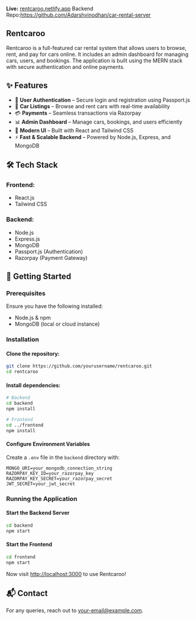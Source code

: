 **Live:** [rentcaroo.netlify.app](https://rentcaroo.netlify.app)
Backend Repo:https://github.com/Adarshvinodhan/car-rental-server

## Rentcaroo
Rentcaroo is a full-featured car rental system that allows users to browse, rent, and pay for cars online. It includes an admin dashboard for managing cars, users, and bookings. The application is built using the MERN stack with secure authentication and online payments.

## ✨ Features
- 🔑 **User Authentication** – Secure login and registration using Passport.js
- 🚙 **Car Listings** – Browse and rent cars with real-time availability
- 💳 **Payments** – Seamless transactions via Razorpay
- 📊 **Admin Dashboard** – Manage cars, bookings, and users efficiently
- 🎨 **Modern UI** – Built with React and Tailwind CSS
- ⚡ **Fast & Scalable Backend** – Powered by Node.js, Express, and MongoDB

## 🛠 Tech Stack
### Frontend:
- React.js
- Tailwind CSS

### Backend:
- Node.js
- Express.js
- MongoDB
- Passport.js (Authentication)
- Razorpay (Payment Gateway)

## 🚀 Getting Started
### Prerequisites
Ensure you have the following installed:
- Node.js & npm
- MongoDB (local or cloud instance)

### Installation
#### Clone the repository:
```bash
git clone https://github.com/yourusername/rentcaroo.git
cd rentcaroo
```
#### Install dependencies:
```bash
# Backend
cd backend
npm install

# Frontend
cd ../frontend
npm install
```
#### Configure Environment Variables
Create a `.env` file in the `backend` directory with:
```
MONGO_URI=your_mongodb_connection_string
RAZORPAY_KEY_ID=your_razorpay_key
RAZORPAY_KEY_SECRET=your_razorpay_secret
JWT_SECRET=your_jwt_secret
```

### Running the Application
#### Start the Backend Server
```bash
cd backend
npm start
```
#### Start the Frontend
```bash
cd frontend
npm start
```
Now visit [http://localhost:3000](http://localhost:3000) to use Rentcaroo!

## 📬 Contact
For any queries, reach out to [your-email@example.com](mailto:adarshvinodhan@gmail.com).
